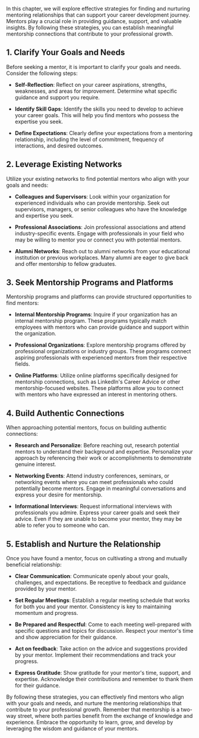 
In this chapter, we will explore effective strategies for finding and nurturing mentoring relationships that can support your career development journey. Mentors play a crucial role in providing guidance, support, and valuable insights. By following these strategies, you can establish meaningful mentorship connections that contribute to your professional growth.

## 1\. Clarify Your Goals and Needs

Before seeking a mentor, it is important to clarify your goals and needs. Consider the following steps:

- **Self-Reflection**: Reflect on your career aspirations, strengths, weaknesses, and areas for improvement. Determine what specific guidance and support you require.
    
- **Identify Skill Gaps**: Identify the skills you need to develop to achieve your career goals. This will help you find mentors who possess the expertise you seek.
    
- **Define Expectations**: Clearly define your expectations from a mentoring relationship, including the level of commitment, frequency of interactions, and desired outcomes.
    

## 2\. Leverage Existing Networks

Utilize your existing networks to find potential mentors who align with your goals and needs:

- **Colleagues and Supervisors**: Look within your organization for experienced individuals who can provide mentorship. Seek out supervisors, managers, or senior colleagues who have the knowledge and expertise you seek.
    
- **Professional Associations**: Join professional associations and attend industry-specific events. Engage with professionals in your field who may be willing to mentor you or connect you with potential mentors.
    
- **Alumni Networks**: Reach out to alumni networks from your educational institution or previous workplaces. Many alumni are eager to give back and offer mentorship to fellow graduates.
    

## 3\. Seek Mentorship Programs and Platforms

Mentorship programs and platforms can provide structured opportunities to find mentors:

- **Internal Mentorship Programs**: Inquire if your organization has an internal mentorship program. These programs typically match employees with mentors who can provide guidance and support within the organization.
    
- **Professional Organizations**: Explore mentorship programs offered by professional organizations or industry groups. These programs connect aspiring professionals with experienced mentors from their respective fields.
    
- **Online Platforms**: Utilize online platforms specifically designed for mentorship connections, such as LinkedIn's Career Advice or other mentorship-focused websites. These platforms allow you to connect with mentors who have expressed an interest in mentoring others.
    

## 4\. Build Authentic Connections

When approaching potential mentors, focus on building authentic connections:

- **Research and Personalize**: Before reaching out, research potential mentors to understand their background and expertise. Personalize your approach by referencing their work or accomplishments to demonstrate genuine interest.
    
- **Networking Events**: Attend industry conferences, seminars, or networking events where you can meet professionals who could potentially become mentors. Engage in meaningful conversations and express your desire for mentorship.
    
- **Informational Interviews**: Request informational interviews with professionals you admire. Express your career goals and seek their advice. Even if they are unable to become your mentor, they may be able to refer you to someone who can.
    

## 5\. Establish and Nurture the Relationship

Once you have found a mentor, focus on cultivating a strong and mutually beneficial relationship:

- **Clear Communication**: Communicate openly about your goals, challenges, and expectations. Be receptive to feedback and guidance provided by your mentor.
    
- **Set Regular Meetings**: Establish a regular meeting schedule that works for both you and your mentor. Consistency is key to maintaining momentum and progress.
    
- **Be Prepared and Respectful**: Come to each meeting well-prepared with specific questions and topics for discussion. Respect your mentor's time and show appreciation for their guidance.
    
- **Act on feedback**: Take action on the advice and suggestions provided by your mentor. Implement their recommendations and track your progress.
    
- **Express Gratitude**: Show gratitude for your mentor's time, support, and expertise. Acknowledge their contributions and remember to thank them for their guidance.
    

By following these strategies, you can effectively find mentors who align with your goals and needs, and nurture the mentoring relationships that contribute to your professional growth. Remember that mentorship is a two-way street, where both parties benefit from the exchange of knowledge and experience. Embrace the opportunity to learn, grow, and develop by leveraging the wisdom and guidance of your mentors.
